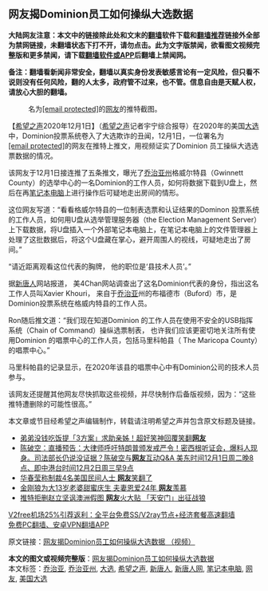  <h2>网友揭Dominion员工如何操纵大选数据 </h2> <p class="notice"><b>大陆网友注意：本文中的链接除此处和文末的<a href="https://github.com/bannedbook/fanqiang" >翻墙</a>软件下载和<a href="https://github.com/killgcd/justmysocks/blob/master/README.md">翻墙推荐</a>链接外全部为禁网链接，未翻墙状态下打不开，请勿点击。此为文字版禁闻，欲看图文视频完整版和更多禁闻，请下载<a href="https://github.com/bannedbook/fanqiang">翻墙软件或APP</a>后翻墙上禁闻网。</p><p>备注：翻墙看新闻非常安全，翻墙以真实身份发表敏感言论有一定风险，但只看不说则没有任何风险，翻的人太多，政府管不过来，也不管。信息自由是天赋人权，请放心大胆的翻墙。</b></p>  <div class="entry"> <figure><figcaption>名为<a href="/cdn-cgi/l/email-protection" data-cfemail="287a4746686b474c4d654746434d5172">[email&#160;protected]</a>的<a href="https://www.bannedbook.org/bnews/tag/%e7%bd%91%e5%8f%8b/" class="st_tag internal_tag" rel="tag" title="标签 网友 下的日志">网友</a>的推特截图。</figcaption></figure> <p>【<span class='wp_keywordlink_affiliate'><a href="https://www.soundofhope.org" title="希望之声" target="_blank">希望之声</a></span>2020年12月1日】（<a href="https://www.bannedbook.org/bnews/tag/%e5%b8%8c%e6%9c%9b%e4%b9%8b%e5%a3%b0/" class="st_tag internal_tag" rel="tag" title="标签 希望之声 下的日志">希望之声</a>记者宇宁综合报导）在2020年的美国<a href="https://www.bannedbook.org/bnews/tag/%e5%a4%a7%e9%80%89/" class="st_tag internal_tag" rel="tag" title="标签 大选 下的日志">大选</a>中，Dominion投票系统卷入了大选欺诈的丑闻，12月1日，一位署名为<a href="/cdn-cgi/l/email-protection" data-cfemail="01536e6f41424e45644c6e6f6a64785b">[email&#160;protected]</a>的网友在推特上推文，用视频证实了Dominion 员工操纵大选选票数据的情况。 </p> <p>该网友于12月1日接连推了五条推文，曝光了<a href="https://www.bannedbook.org/bnews/tag/%e4%b9%94%e6%b2%bb%e4%ba%9a%e5%b7%9e/" class="st_tag internal_tag" rel="tag" title="标签 乔治亚州 下的日志">乔治亚州</a>格威尔特县（Gwinnett County）的选举中心的一名Dominion的工作人员，如何将数据下载到U盘上，然后在再<a href="https://www.bannedbook.org/bnews/tag/%E7%AC%94%E8%AE%B0%E6%9C%AC%E7%94%B5%E8%84%91/" class="st_tag internal_tag" rel="tag" title="标签 笔记本电脑 下的日志">笔记本电脑</a>上进行操作后可疑地走出房间的情形。</p> <p>这位网友写道：“看看格威尔特县的一位制表选票和认证结果的Dominon 投票系统的工作人员，如何用U盘从选举管理服务器（the Election Management Server）上下载数据，将U盘插入一个外部笔记本电脑上，在笔记本电脑上的文件管理器上处理了这批数据后，将这个U盘藏在掌心，避开周围人的视线，可疑地走出了房间。”</p>  <p></p> <p>“请近距离观看这位代表的胸牌， 他的职位是‘县技术人员’。”</p> <p></p>  <p>据<span class='wp_keywordlink_affiliate'><a href="https://www.ntdtv.com/" title="新唐人">新唐人</a></span>网站报道， 美4Chan网站调查出了这名Dominion代表的身份，指出这名工作人员叫Xavier Khouri， 来自于<a href="https://www.bannedbook.org/bnews/tag/%E4%B9%94%E6%B2%BB%E4%BA%9A/" class="st_tag internal_tag" rel="tag" title="标签 乔治亚 下的日志">乔治亚</a>州的布福德市（Buford）市，是Dominion投票系统在格威内特县的工作人员。</p> <p>Ron随后推文道：“我们现在知道Dominion 的工作人员在使用不安全的USB指挥系统（Chain of Command）操纵选票制表， 也许我们应该更密切地关注所有使用Dominion 的唱票中心的工作人员，包括马里科帕县（ The Maricopa County）的唱票中心。”</p> <p></p>  <p>马里科帕县的记录显示，在2020年该县的唱票中心中有Dominion公司的技术人员参与。 </p> <p>该网友还提醒其他网友尽快抓取这些视频，并尽快制作后备版视频，因为：“这些推特遭删除的可能性很高。”</p> <p></p>  <p>本文章或节目经希望之声编辑制作，转载请注明希望之声并包含原文标题及链接。</p> <ul class='op-related-articles' title='相关阅读'> <li><a href='https://www.bannedbook.org/bnews/funmedia/20201202/1440582.html' target='_blank'>弟弟没钱吃饭提「3方案」求助亲姊！超好笑神回覆笑翻<b>网友</b></a></li> <li><a href='https://www.bannedbook.org/bnews/cbnews/20201202/1440509.html' target='_blank'>陈破空：直播预告：大律师呼吁特朗普颁发戒严令！密西根听证会，爆料人现身。司法部长仍说没证据？陈破空与<b>网友</b>互动Q&amp;A 美东时间12月1日周二晚8点、即中港台时间12月2日周三早9点</a></li> <li><a href='https://www.bannedbook.org/bnews/cnnews/20201202/1440460.html' target='_blank'>华春莹称制裁4名美国民间人士 <b>网友</b>笑翻了</a></li> <li><a href='https://www.bannedbook.org/bnews/yule/20201202/1440427.html' target='_blank'>金刚狼为大13岁老婆甜蜜庆生 夫妻恩爱24年 <b>网友</b>羡慕</a></li> <li><a href='https://www.bannedbook.org/bnews/topimagenews/20201202/1440424.html' target='_blank'>推特拒删赵立坚讽澳洲假图 <b>网友</b>火大贴 「天安门」出征战狼</a></li> </ul> <p class="texttj"> <a href="https://www.bannedbook.org/forum23/topic22702.html" target="_blank">V2free机场25%引荐返利：全平台免费SS/V2ray节点+经济套餐高速翻墙</a><br/> <a href="https://github.com/bannedbook/fanqiang/wiki/%E7%A6%81%E9%97%BB%E7%BD%91%E5%AE%89%E5%8D%93%E7%BF%BB%E5%A2%99%E6%96%B0%E9%97%BBAPP" target="_blank">免费PC翻墙、安卓VPN翻墙APP</a></p><p>原文链接：<a class="src_link"  href="https://www.soundofhope.org/post/449035" target="_blank">网友揭Dominion员工如何操纵大选数据 （视频）</a></p><a name='sharetosocial'></a>       <div><b>本文的图文或视频完整版</b>：<a href='https://www.bannedbook.org/bnews/comments/20201202/1440634.html'>网友揭Dominion员工如何操纵大选数据</a></div>  </div><!--END ENTRY--> <div class="postfooter"> <div>本文标签：<a href="https://www.bannedbook.org/bnews/tag/%E4%B9%94%E6%B2%BB%E4%BA%9A/" rel="tag">乔治亚</a>, <a href="https://www.bannedbook.org/bnews/tag/%e4%b9%94%e6%b2%bb%e4%ba%9a%e5%b7%9e/" rel="tag">乔治亚州</a>, <a href="https://www.bannedbook.org/bnews/tag/%e5%a4%a7%e9%80%89/" rel="tag">大选</a>, <a href="https://www.bannedbook.org/bnews/tag/%e5%b8%8c%e6%9c%9b%e4%b9%8b%e5%a3%b0/" rel="tag">希望之声</a>, <a href="https://www.bannedbook.org/bnews/tag/%e6%96%b0%e5%94%90%e4%ba%ba/" rel="tag">新唐人</a>, <a href="https://www.bannedbook.org/bnews/tag/%e6%96%b0%e5%94%90%e4%ba%ba%e7%bd%91/" rel="tag">新唐人网</a>, <a href="https://www.bannedbook.org/bnews/tag/%E7%AC%94%E8%AE%B0%E6%9C%AC%E7%94%B5%E8%84%91/" rel="tag">笔记本电脑</a>, <a href="https://www.bannedbook.org/bnews/tag/%e7%bd%91%e5%8f%8b/" rel="tag">网友</a>, <a href="https://www.bannedbook.org/bnews/tag/%e7%be%8e%e5%9b%bd%e5%a4%a7%e9%80%89/" rel="tag">美国大选</a></div>  </div><!--END POSTFOOTER--> 